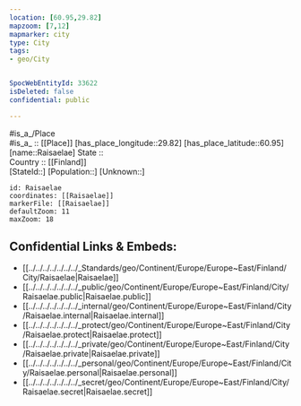```yaml
---
location: [60.95,29.82] 
mapzoom: [7,12] 
mapmarker: city 
type: City
tags:
- geo/City


SpocWebEntityId: 33622
isDeleted: false
confidential: public

---
```

#is_a_/Place  
#is_a_ :: [[Place]] 
[has_place_longitude::29.82] 
[has_place_latitude::60.95] 
[name::Raisaelae] 
State ::  
Country :: [[Finland]]  
[StateId::] 
[Population::] 
[Unknown::] 


```leaflet
id: Raisaelae
coordinates: [[Raisaelae]] 
markerFile: [[Raisaelae]] 
defaultZoom: 11 
maxZoom: 18
```


## Confidential Links & Embeds: 
- [[../../../../../../../_Standards/geo/Continent/Europe/Europe~East/Finland/City/Raisaelae|Raisaelae]] 
- [[../../../../../../../_public/geo/Continent/Europe/Europe~East/Finland/City/Raisaelae.public|Raisaelae.public]] 
- [[../../../../../../../_internal/geo/Continent/Europe/Europe~East/Finland/City/Raisaelae.internal|Raisaelae.internal]] 
- [[../../../../../../../_protect/geo/Continent/Europe/Europe~East/Finland/City/Raisaelae.protect|Raisaelae.protect]] 
- [[../../../../../../../_private/geo/Continent/Europe/Europe~East/Finland/City/Raisaelae.private|Raisaelae.private]] 
- [[../../../../../../../_personal/geo/Continent/Europe/Europe~East/Finland/City/Raisaelae.personal|Raisaelae.personal]] 
- [[../../../../../../../_secret/geo/Continent/Europe/Europe~East/Finland/City/Raisaelae.secret|Raisaelae.secret]] 
